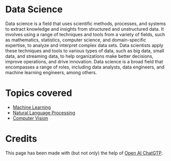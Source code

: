# Data Science
Data science is a field that uses scientific methods, processes, and systems to extract knowledge and insights from structured and unstructured data. It involves using a range of techniques and tools from a variety of fields, such as mathematics, statistics, computer science, and domain-specific expertise, to analyze and interpret complex data sets. Data scientists apply these techniques and tools to various types of data, such as big data, small data, and streaming data, to help organizations make better decisions, improve operations, and drive innovation. Data science is a broad field that encompasses a range of roles, including data analysts, data engineers, and machine learning engineers, among others.

# Topics covered
* [Machine Learning](https://github.com/quillaur/data_learning/tree/main/data_science/machine_learning)
* [Natural Language Processing](https://github.com/quillaur/data_learning/tree/main/data_science/natural_language_processing)
* [Computer Vision](https://github.com/quillaur/data_learning/tree/main/data_science/computer_vision)

# Credits
This page has been made with (but not only) the help of [Open AI ChatGTP](https://chat.openai.com/).